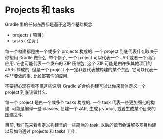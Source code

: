 # Projects 和 tasks

Gradle 里的任何东西都是基于这两个基础概念:

* projects ( 项目 )
* tasks ( 任务 )

每一个构建都是由一个或多个 projects 构成的.
一个 project 到底代表什么取决于你想用 Gradle 做什么. 举个例子,
一个 project 可以代表一个 JAR 或者一个网页应用. 它也可能代表一个发布的 ZIP 压缩包,
这个 ZIP 可能是由许多其他项目的 JARs 构成的.
但是一个 project 不一定非要代表被构建的某个东西. 它可以代表一件**要做的事,
比如部署你的应用.

不要担心现在看不懂这些说明.
Gradle 的合约构建可以让你来具体定义一个 project 到底该做什么.

每一个 project 是由一个或多个 tasks 构成的.
一个 task 代表一些更加细化的构建.
可能是编译一些 classes,
创建一个 JAR,
生成 javadoc,
或者生成某个目录的压缩文件.

目前,
我们先来看看定义构建里的一些简单的 task. 以后的章节会讲解多项目构建以及如何通过 projects 和 tasks 工作.
